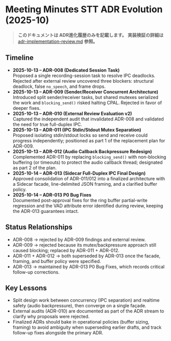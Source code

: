 # Meeting Minutes STT ADR Evolution (2025-10)

> **このドキュメントは ADR進化履歴のみを記載します。**
> **実装検証の詳細は** [adr-implementation-review.md](../adr-implementation-review.md) **参照。**

## Timeline
- **2025-10-13 – ADR-008 (Dedicated Session Task)**  
  Proposed a single recording-session task to resolve IPC deadlocks. Rejected after external review uncovered three blockers: structural deadlock, false `no_speech`, and frame drops.
- **2025-10-13 – ADR-009 (Sender/Receiver Concurrent Architecture)**  
  Introduced split sender/receiver tasks, but shared mutexes serialized the work and `blocking_send()` risked halting CPAL. Rejected in favor of deeper fixes.
- **2025-10-13 – ADR-010 (External Review Evaluation v2)**  
  Captured the independent audit that invalidated ADR-008 and validated the need for true full-duplex IPC.
- **2025-10-13 – ADR-011 (IPC Stdin/Stdout Mutex Separation)**  
  Proposed isolating stdin/stdout locks so send and receive could progress independently; positioned as part 1 of the replacement plan for ADR-009.
- **2025-10-13 – ADR-012 (Audio Callback Backpressure Redesign)**  
  Complemented ADR-011 by replacing `blocking_send()` with non-blocking buffering (or timeouts) to protect the audio callback thread; designated as part 2 of the plan.
- **2025-10-14 – ADR-013 (Sidecar Full-Duplex IPC Final Design)**  
  Approved consolidation of ADR-011/012 into a finalized architecture with a Sidecar facade, line-delimited JSON framing, and a clarified buffer policy.
- **2025-10-14 – ADR-013 P0 Bug Fixes**  
  Documented post-approval fixes for the ring buffer partial-write regression and the VAD attribute error identified during review, keeping the ADR-013 guarantees intact.

## Status Relationships
- ADR-008 → rejected by ADR-009 findings and external review.
- ADR-009 → rejected because its mutex/backpressure approach still caused blocking; replaced by ADR-011 + ADR-012.
- ADR-011 + ADR-012 → both superseded by ADR-013 once the facade, framing, and buffer policy were specified.
- ADR-013 → maintained by ADR-013 P0 Bug Fixes, which records critical follow-up corrections.

## Key Lessons
- Split design work between concurrency (IPC separation) and realtime safety (audio backpressure), then converge on a single façade.
- External audits (ADR-010) are documented as part of the ADR stream to clarify why proposals were rejected.
- Finalized ADRs should bake in operational policies (buffer sizing, framing) to avoid ambiguity when superseding earlier drafts, and track follow-up fixes alongside the primary ADR.
